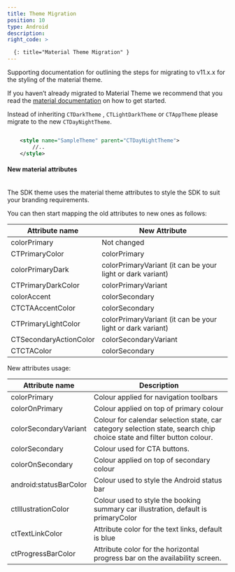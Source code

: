 ```yaml
---
title: Theme Migration
position: 10
type: Android
description:
right_code: >

  {: title="Material Theme Migration" }
---
```


Supporting documentation for outlining the steps for migrating to v11.x.x for the styling of the material theme. 

If you haven’t already migrated to Material Theme we recommend that you read the [material documentation](https://material.io/develop/android/docs/getting-started) on how to get started. 
<br/>


Instead of inheriting ```CTDarkTheme```  , ```CTLightDarkTheme``` or ```CTAppTheme``` please migrate to the new ```CTDayNightTheme```.

```xml

    <style name="SampleTheme" parent="CTDayNightTheme">
        //..
    </style>

```

<h4>New material attributes</h4>
<br/>
The SDK theme uses the material theme attributes to style the SDK to suit your branding requirements.

You can then start mapping the old attributes to new ones as follows:

| Attribute name                   	| New Attribute                                                                   	|
|-----------------------------	|-------------------------------------------------------------------------	|
| colorPrimary       	         | Not changed 	|
| CTPrimaryColor    	      | colorPrimary	|
| colorPrimaryDark     	         |  colorPrimaryVariant (it can be your light or dark variant)	|
| CTPrimaryDarkColor 	         |  colorPrimaryVariant	|
| colorAccent 	         |  colorSecondary	|
| CTCTAAccentColor 	         |  colorSecondary	|
| CTPrimaryLightColor 	         |  colorPrimaryVariant (it can be your light or dark variant)	|
| CTSecondaryActionColor 	         |  colorSecondaryVariant	|
| CTCTAColor 	         |  colorSecondary	|


New attributes usage:

| Attribute name                 	| Description                                                                  	|
|-----------------------------	|-------------------------------------------------------------------------	|
| colorPrimary       	         | Colour applied for navigation toolbars 	|
| colorOnPrimary    	      | Colour applied on top of primary colour	|
| colorSecondaryVariant     	         |  Colour for calendar selection state, car category selection state, search chip choice state and filter button colour. 	|
| colorSecondary 	         |  Colour used for CTA buttons. 	|
| colorOnSecondary 	         |  Colour applied on top of secondary colour	|
| android:statusBarColor 	         |  Colour used to style the Android status bar	|
| ctIllustrationColor	         |  Colour used to style the booking summary car illustration, default is primaryColor	|
| ctTextLinkColor	         |  Attribute color for the text links, default is blue	|
| ctProgressBarColor	         |  Attribute color for the horizontal progress bar on the availability screen.	|
